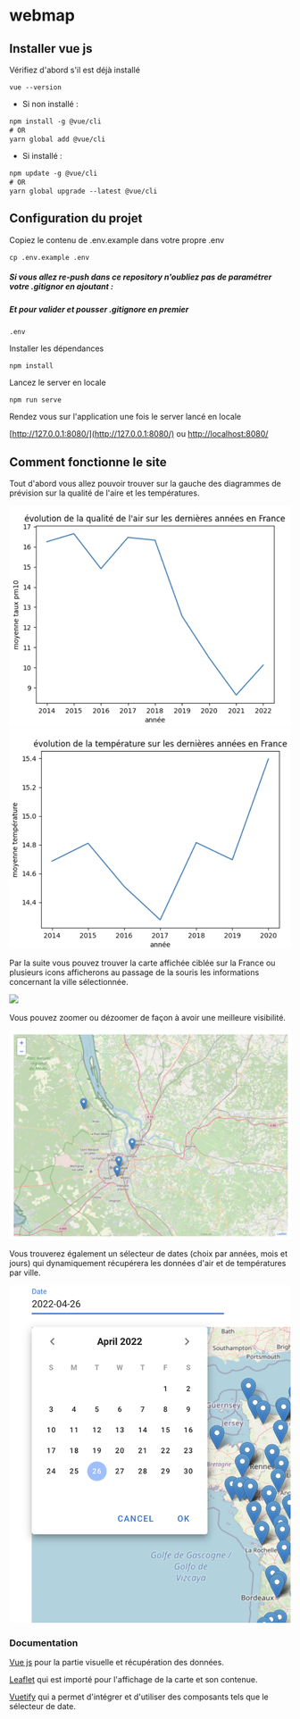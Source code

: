 # webmap

## Installer vue js

Vérifiez d'abord s'il est déjà installé

```shell
vue --version
```

- Si non installé :

```shell
npm install -g @vue/cli
# OR
yarn global add @vue/cli
```

- Si installé :

```shell
npm update -g @vue/cli
# OR
yarn global upgrade --latest @vue/cli
```

## Configuration du projet

Copiez le contenu de .env.example dans votre propre .env

```shell
cp .env.example .env
```



##### Si vous allez re-push dans ce repository n'oubliez pas de paramétrer votre .gitignor en ajoutant :

##### Et pour valider et pousser .gitignore en premier

```shell
.env
```



Installer les dépendances

```shell
npm install
```

Lancez le server en locale

```
npm run serve
```

Rendez vous sur l'application une fois le server lancé en locale

[http://127.0.0.1:8080/](http://127.0.0.1:8080/) ou [http://localhost:8080/](http://localhost:8080/)

## Comment fonctionne le site

Tout d'abord vous allez pouvoir trouver sur la gauche des diagrammes de prévision sur la qualité de l'aire et les températures.

![](./public/plot1.png) ![](./public/plot2.png)

Par la suite vous pouvez trouver la carte affichée ciblée sur la France ou plusieurs icons afficherons au passage de la souris les informations concernant la ville sélectionnée.

![](./public/map.png)

Vous pouvez zoomer ou dézoomer de façon à avoir une meilleure visibilité.

![](./public/map_zoom.png)

Vous trouverez également un sélecteur de dates (choix par années, mois et jours) qui dynamiquement récupérera les données d'air et de températures par ville.

![](./public/date_picker.png)



### Documentation
[Vue js](https://fr.vuejs.org/v2/guide/installation.html) pour la partie visuelle et récupération des données.

[Leaflet](https://vue2-leaflet.netlify.app/quickstart/) qui est importé pour l'affichage de la carte et son contenue.

[Vuetify](https://vuetifyjs.com/en/getting-started/installation/) qui a permet d'intégrer et d'utiliser des composants tels que le sélecteur de date.
